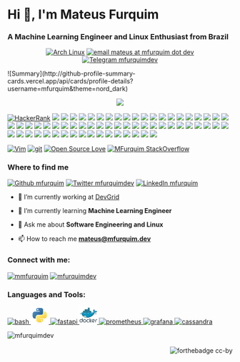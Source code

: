 <!-- <div align="left"> -->
<!--   <a href="https://app.daily.dev/mfurquimdev" target="_blank"> -->
<!--     <img -->
<!--       src="https://github.com/mfurquim/mfurquim/blob/master/devcard.svg" -->
<!--       width="256" -->
<!--       align="right" -->
<!--       alt="Mateus Furquim's Dev Card" -->
<!--     /> -->
<!--   </a> -->
<!-- </div> -->

<h1>Hi 👋, I'm Mateus Furquim</h1>
<h3>A Machine Learning Engineer and Linux Enthusiast from Brazil</h3>

<div align='center'>

[![Arch Linux](https://img.shields.io/badge/Arch%20Linux-1793D1?logo=arch-linux&logoColor=eceff4&style=flat-square)](https://img.shields.io/badge/Arch%20Linux-1793D1?logo=arch-linux&logoColor=eceff4&style=flat-square)
[![email mateus at mfurquim dot dev](https://img.shields.io/badge/Gmail-D14836?style=flat-square&logo=gmail&logoColor=eceff4)](mailto:mateus@mfurquim.dev)
[![Telegram mfurquimdev](https://img.shields.io/badge/Telegram-2CA5E0?logo=telegram&style=flat-square&logoColor=eceff4)](https://t.me/mfurquimdev)

</div>
![Summary](http://github-profile-summary-cards.vercel.app/api/cards/profile-details?username=mfurquim&theme=nord_dark)

<p align="center">
  <a href="https://skillicons.dev">
    <img src="https://skillicons.dev/icons?i=git,kubernetes,docker,c,vim" />
  </a>
</p>

[![HackerRank](https://img.shields.io/badge/-Hackerrank-2EC866?style=flat-square&logo=HackerRank&logoColor=eceff4)](https://www.hackerrank.com/mfurquim)
[![](https://img.shields.io/badge/Amazon_AWS-232F3E?style=flat-square&logo=amazon-aws&logoColor=eceff4)](https://img.shields.io/badge/Amazon_AWS-232F3E?style=flat-square&logo=amazon-aws&logoColor=eceff4)
[![](https://img.shields.io/badge/Amazon_AWS-FF9900?style=flat-square&logo=amazonaws&logoColor=eceff4)](https://img.shields.io/badge/Amazon_AWS-FF9900?style=flat-square&logo=amazonaws&logoColor=eceff4)
[![](https://img.shields.io/badge/Arch_Linux-1793D1?style=flat-square&logo=arch-linux&logoColor=eceff4)](https://img.shields.io/badge/Arch_Linux-1793D1?style=flat-square&logo=arch-linux&logoColor=eceff4)
[![](https://img.shields.io/badge/Brave-FF1B2D?style=flat-square&logo=Brave&logoColor=eceff4)](https://img.shields.io/badge/Brave-FF1B2D?style=flat-square&logo=Brave&logoColor=eceff4)
[![](https://img.shields.io/badge/C%2B%2B-00599C?style=flat-square&logo=c%2B%2B&logoColor=eceff4)](https://img.shields.io/badge/C%2B%2B-00599C?style=flat-square&logo=c%2B%2B&logoColor=eceff4)
[![](https://img.shields.io/badge/C-00599C?style=flat-square&logo=c&logoColor=eceff4)](https://img.shields.io/badge/C-00599C?style=flat-square&logo=c&logoColor=eceff4)
[![](https://img.shields.io/badge/CSS3-1572B6?style=flat-square&logo=css3&logoColor=eceff4)](https://img.shields.io/badge/CSS3-1572B6?style=flat-square&logo=css3&logoColor=eceff4)
[![](https://img.shields.io/badge/Cassandra-1287B1?style=flat-square&logo=apache%20cassandra&logoColor=eceff4)](https://img.shields.io/badge/Cassandra-1287B1?style=flat-square&logo=apache%20cassandra&logoColor=eceff4)
[![](https://img.shields.io/badge/Codecademy-FFF0E5?style=flat-square&logo=codecademy&logoColor=303347)](https://img.shields.io/badge/Codecademy-FFF0E5?style=flat-square&logo=codecademy&logoColor=303347)
[![](https://img.shields.io/badge/Codepen-000000?style=flat-square&logo=codepen&logoColor=eceff4)](https://img.shields.io/badge/Codepen-000000?style=flat-square&logo=codepen&logoColor=eceff4)
[![](https://img.shields.io/badge/Codewars-B1361E?style=flat-square&logo=Codewars&logoColor=eceff4)](https://img.shields.io/badge/Codewars-B1361E?style=flat-square&logo=Codewars&logoColor=eceff4)
[![](https://img.shields.io/badge/Coursera-0056D2?style=flat-square&logo=Coursera&logoColor=eceff4)](https://img.shields.io/badge/Coursera-0056D2?style=flat-square&logo=Coursera&logoColor=eceff4)
[![](https://img.shields.io/badge/Digital_Ocean-0080FF?style=flat-square&logo=DigitalOcean&logoColor=eceff4)](https://img.shields.io/badge/Digital_Ocean-0080FF?style=flat-square&logo=DigitalOcean&logoColor=eceff4)
[![](https://img.shields.io/badge/Flask-000000?style=flat-square&logo=flask&logoColor=eceff4)](https://img.shields.io/badge/Flask-000000?style=flat-square&logo=flask&logoColor=eceff4)
[![](https://img.shields.io/badge/GIT-E44C30?style=flat-square&logo=git&logoColor=eceff4)](https://img.shields.io/badge/GIT-E44C30?style=flat-square&logo=git&logoColor=eceff4)
[![](https://img.shields.io/badge/GNU%20Bash-4EAA25?style=flat-square&logo=GNU%20Bash&logoColor=eceff4)](https://img.shields.io/badge/GNU%20Bash-4EAA25?style=flat-square&logo=GNU%20Bash&logoColor=eceff4)
[![](https://img.shields.io/badge/GitLab-330F63?style=flat-square&logo=gitlab&logoColor=eceff4)](https://img.shields.io/badge/GitLab-330F63?style=flat-square&logo=gitlab&logoColor=eceff4)
[![](https://img.shields.io/badge/Go-00ADD8?style=flat-square&logo=go&logoColor=eceff4)](https://img.shields.io/badge/Go-00ADD8?style=flat-square&logo=go&logoColor=eceff4)
[![](https://img.shields.io/badge/Google%20Sheets-34A853?style=flat-square&logo=google-sheets&logoColor=eceff4)](https://img.shields.io/badge/Google%20Sheets-34A853?style=flat-square&logo=google-sheets&logoColor=eceff4)
[![](https://img.shields.io/badge/HTML5-E34F26?style=flat-square&logo=html5&logoColor=eceff4)](https://img.shields.io/badge/HTML5-E34F26?style=flat-square&logo=html5&logoColor=eceff4)
[![](https://img.shields.io/badge/Hashnode-2962FF?style=flat-square&logo=hashnode&logoColor=eceff4)](https://img.shields.io/badge/Hashnode-2962FF?style=flat-square&logo=hashnode&logoColor=eceff4)
[![](https://img.shields.io/badge/Heroku-430098?style=flat-square&logo=heroku&logoColor=eceff4)](https://img.shields.io/badge/Heroku-430098?style=flat-square&logo=heroku&logoColor=eceff4)
[![](https://img.shields.io/badge/InfluxDB-22ADF6?style=flat-square&logo=InfluxDB&logoColor=eceff4)](https://img.shields.io/badge/InfluxDB-22ADF6?style=flat-square&logo=InfluxDB&logoColor=eceff4)
[![](https://img.shields.io/badge/Inkscape-000000?style=flat-square&logo=Inkscape&logoColor=eceff4)](https://img.shields.io/badge/Inkscape-000000?style=flat-square&logo=Inkscape&logoColor=eceff4)
[![](https://img.shields.io/badge/Instagram-E4405F?style=flat-square&logo=instagram&logoColor=eceff4)](https://img.shields.io/badge/Instagram-E4405F?style=flat-square&logo=instagram&logoColor=eceff4)
[![](https://img.shields.io/badge/Itch.io-FA5C5C?style=flat-square&logo=itchdotio&logoColor=eceff4)](https://img.shields.io/badge/Itch.io-FA5C5C?style=flat-square&logo=itchdotio&logoColor=eceff4)
[![](https://img.shields.io/badge/Kaggle-20BEFF?style=flat-square&logo=Kaggle&logoColor=eceff4)](https://img.shields.io/badge/Kaggle-20BEFF?style=flat-square&logo=Kaggle&logoColor=eceff4)
[![](https://img.shields.io/badge/Khan%20Academy-14BF96?style=flat-square&logo=Khan%20Academy&logoColor=eceff4)](https://img.shields.io/badge/Khan%20Academy-14BF96?style=flat-square&logo=Khan%20Academy&logoColor=eceff4)
[![](https://img.shields.io/badge/Ko--fi-F16061?style=flat-square&logo=ko-fi&logoColor=eceff4)](https://img.shields.io/badge/Ko--fi-F16061?style=flat-square&logo=ko-fi&logoColor=eceff4)
[![](https://img.shields.io/badge/Liberapay-F6C915?style=flat-square&logo=liberapay&logoColor=black)](https://img.shields.io/badge/Liberapay-F6C915?style=flat-square&logo=liberapay&logoColor=black)
[![](https://img.shields.io/badge/MariaDB-003545?style=flat-square&logo=mariadb&logoColor=eceff4)](https://img.shields.io/badge/MariaDB-003545?style=flat-square&logo=mariadb&logoColor=eceff4)
[![](https://img.shields.io/badge/Markdown-000000?style=flat-square&logo=markdown&logoColor=eceff4)](https://img.shields.io/badge/Markdown-000000?style=flat-square&logo=markdown&logoColor=eceff4)
[![](https://img.shields.io/badge/Medium-12100E?style=flat-square&logo=medium&logoColor=eceff4)](https://img.shields.io/badge/Medium-12100E?style=flat-square&logo=medium&logoColor=eceff4)
[![](https://img.shields.io/badge/MySQL-00000F?style=flat-square&logo=mysql&logoColor=eceff4)](https://img.shields.io/badge/MySQL-00000F?style=flat-square&logo=mysql&logoColor=eceff4)
[![](https://img.shields.io/badge/MySQL-005C84?style=flat-square&logo=mysql&logoColor=eceff4)](https://img.shields.io/badge/MySQL-005C84?style=flat-square&logo=mysql&logoColor=eceff4)
[![](https://img.shields.io/badge/Notion-000000?style=flat-square&logo=notion&logoColor=eceff4)](https://img.shields.io/badge/Notion-000000?style=flat-square&logo=notion&logoColor=eceff4)
[![](https://img.shields.io/badge/Overleaf-47A141?style=flat-square&logo=Overleaf&logoColor=eceff4)](https://img.shields.io/badge/Overleaf-47A141?style=flat-square&logo=Overleaf&logoColor=eceff4)
[![](https://img.shields.io/badge/Patreon-F96854?style=flat-square&logo=patreon&logoColor=eceff4)](https://img.shields.io/badge/Patreon-F96854?style=flat-square&logo=patreon&logoColor=eceff4)
[![](https://img.shields.io/badge/Payoneer-D73F03?style=flat-square&logo=payoneer&logoColor=eceff4)](https://img.shields.io/badge/Payoneer-D73F03?style=flat-square&logo=payoneer&logoColor=eceff4)
[![](https://img.shields.io/badge/Pluralsight-F15B2A?style=flat-square&logo=Pluralsight&logoColor=eceff4)](https://img.shields.io/badge/Pluralsight-F15B2A?style=flat-square&logo=Pluralsight&logoColor=eceff4)
[![](https://img.shields.io/badge/PostgreSQL-316192?style=flat-square&logo=postgresql&logoColor=eceff4)](https://img.shields.io/badge/PostgreSQL-316192?style=flat-square&logo=postgresql&logoColor=eceff4)
[![](https://img.shields.io/badge/PostgreSQL-316192?style=flat-square&logo=postgresql&logoColor=eceff4)](https://img.shields.io/badge/PostgreSQL-316192?style=flat-square&logo=postgresql&logoColor=eceff4)
[![](https://img.shields.io/badge/Python-14354C?style=flat-square&logo=python&logoColor=eceff4)](https://img.shields.io/badge/Python-14354C?style=flat-square&logo=python&logoColor=eceff4)
[![](https://img.shields.io/badge/Python-3776AB?style=flat-square&logo=python&logoColor=eceff4)](https://img.shields.io/badge/Python-3776AB?style=flat-square&logo=python&logoColor=eceff4)
[![](https://img.shields.io/badge/R-276DC3?style=flat-square&logo=r&logoColor=eceff4)](https://img.shields.io/badge/R-276DC3?style=flat-square&logo=r&logoColor=eceff4)
[![](https://img.shields.io/badge/SQLite-07405E?style=flat-square&logo=sqlite&logoColor=eceff4)](https://img.shields.io/badge/SQLite-07405E?style=flat-square&logo=sqlite&logoColor=eceff4)
[![](https://img.shields.io/badge/Shell_Script-121011?style=flat-square&logo=gnu-bash&logoColor=eceff4)](https://img.shields.io/badge/Shell_Script-121011?style=flat-square&logo=gnu-bash&logoColor=eceff4)
[![](https://img.shields.io/badge/Spotify-1ED760?&style=flat-square&logo=spotify&logoColor=eceff4)](https://img.shields.io/badge/Spotify-1ED760?&style=flat-square&logo=spotify&logoColor=eceff4)
[![](https://img.shields.io/badge/Steam-000000?style=flat-square&logo=steam&logoColor=eceff4)](https://img.shields.io/badge/Steam-000000?style=flat-square&logo=steam&logoColor=eceff4)
[![](https://img.shields.io/badge/Stripe-626CD9?style=flat-square&logo=Stripe&logoColor=eceff4)](https://img.shields.io/badge/Stripe-626CD9?style=flat-square&logo=Stripe&logoColor=eceff4)
[![](https://img.shields.io/badge/Udacity-grey?style=flat-square&logo=udacity&logoColor=#5FCFEE)](https://img.shields.io/badge/Udacity-grey?style=flat-square&logo=udacity&logoColor=#5FCFEE)
[![](https://img.shields.io/badge/VIM-%2311AB00.svg?&style=flat-square&logo=vim&logoColor=eceff4)](https://img.shields.io/badge/VIM-%2311AB00.svg?&style=flat-square&logo=vim&logoColor=eceff4)
[![](https://img.shields.io/badge/alacritty-F46D01?style=flat-square&logo=alacritty&logoColor=eceff4)](https://img.shields.io/badge/alacritty-F46D01?style=flat-square&logo=alacritty&logoColor=eceff4)
[![](https://img.shields.io/badge/blender-%23F5792A.svg?style=flat-square&logo=blender&logoColor=eceff4)](https://img.shields.io/badge/blender-%23F5792A.svg?style=flat-square&logo=blender&logoColor=eceff4)
[![](https://img.shields.io/badge/coding%20ninjas-DD6620?style=flat-square&logo=codingninjas&logoColor=eceff4)](https://img.shields.io/badge/coding%20ninjas-DD6620?style=flat-square&logo=codingninjas&logoColor=eceff4)
[![](https://img.shields.io/badge/dev.to-0A0A0A?style=flat-square&logo=devdotto&logoColor=eceff4)](https://img.shields.io/badge/dev.to-0A0A0A?style=flat-square&logo=devdotto&logoColor=eceff4)
[![](https://img.shields.io/badge/freecodecamp-27273D?style=flat-square&logo=freecodecamp&logoColor=eceff4)](https://img.shields.io/badge/freecodecamp-27273D?style=flat-square&logo=freecodecamp&logoColor=eceff4)
[![](https://img.shields.io/badge/gimp-5C5543?style=flat-square&logo=gimp&logoColor=eceff4)](https://img.shields.io/badge/gimp-5C5543?style=flat-square&logo=gimp&logoColor=eceff4)
[![](https://img.shields.io/badge/picpay-21C25E?style=flat-square&logo=picpay&logoColor=eceff4)](https://img.shields.io/badge/picpay-21C25E?style=flat-square&logo=picpay&logoColor=eceff4)
[![](https://img.shields.io/badge/rabbitmq-%23FF6600.svg?&style=flat-square&logo=rabbitmq&logoColor=eceff4)](https://img.shields.io/badge/rabbitmq-%23FF6600.svg?&style=flat-square&logo=rabbitmq&logoColor=eceff4)
[![](https://img.shields.io/badge/redis-%23DD0031.svg?&style=flat-square&logo=redis&logoColor=eceff4)](https://img.shields.io/badge/redis-%23DD0031.svg?&style=flat-square&logo=redis&logoColor=eceff4)
[![](https://img.shields.io/badge/skill%20share-002333?style=flat-square&logo=skillshare&logoColor=eceff4)](https://img.shields.io/badge/skill%20share-002333?style=flat-square&logo=skillshare&logoColor=eceff4)



[![Vim](https://img.shields.io/badge/--019733?logo=vim)](https://www.vim.org/)
[![git](https://img.shields.io/badge/--F05032?logo=git&logoColor=eceff4)](http://git-scm.com/)
[![Open Source Love](https://badges.frapsoft.com/os/v2/open-source.svg?v=103)](https://github.com/ellerbrock/open-source-badges/)
[![MFurquim StackOverflow](https://stackoverflow-badge.herokuapp.com/api/StackOverflowBadge/3832827)](https://stackoverflow.com/users/3832827/mfurquim)



<h3>Where to find me</h3>

[![Github mfurquim](https://img.shields.io/badge/-@mfurquim-100000?style=for-the-badge&logo=github&logoColor=eceff4)](https://github.com/mfurquim)
[![Twitter mfurquimdev](https://img.shields.io/badge/-@mfurquimdev-1DA1F2?style=for-the-badge&logo=twitter&logoColor=eceff4&link=https://twitter.com/mfurquimdev)](https://twitter.com/mfurquimdev)
[![LinkedIn mfurquim](https://img.shields.io/badge/-in/mmfurquim-0077B5?style=for-the-badge&logo=linkedin&logoColor=eceff4)](https://www.linkedin.com/in/mmfurquim/)
<!-- [![Telegram mfurquimdev](https://img.shields.io/badge/-t.me/mfurquimdev-2CA5E0?logo=telegram&style=for-the-badge&logoColor=eceff4)](https://t.me/mfurquimdev) -->



- 🔭 I’m currently working at [DevGrid](https://devgrid.co.uk/)

- 🌱 I’m currently learning **Machine Learning Engineer**

- 💬 Ask me about **Software Engineering and Linux**

- 📫 How to reach me **mateus@mfurquim.dev**





<h3 align="left">Connect with me:</h3>
<p align="left">

  <a href="https://linkedin.com/in/mmfurquim" target="blank"><img align="center" src="https://raw.githubusercontent.com/rahuldkjain/github-profile-readme-generator/master/src/images/icons/Social/linked-in-alt.svg" alt="mmfurquim" height="30" width="40" /></a>
  <a href="https://instagram.com/mfurquimdev" target="blank"><img align="center" src="https://raw.githubusercontent.com/rahuldkjain/github-profile-readme-generator/master/src/images/icons/Social/instagram.svg" alt="mfurquimdev" height="30" width="40" /></a>

<!--   <a href="https://codepen.io/mfurquim" target="blank"><img align="center" src="https://raw.githubusercontent.com/rahuldkjain/github-profile-readme-generator/master/src/images/icons/Social/codepen.svg" alt="mfurquim" height="30" width="40" /></a>

  <a href="https://dev.to/mfurquim" target="blank"><img align="center" src="https://raw.githubusercontent.com/rahuldkjain/github-profile-readme-generator/master/src/images/icons/Social/devto.svg" alt="mfurquim" height="30" width="40" /></a>

  <a href="https://twitter.com/mfurquimdev" target="blank"><img align="center" src="https://raw.githubusercontent.com/rahuldkjain/github-profile-readme-generator/master/src/images/icons/Social/twitter.svg" alt="mfurquimdev" height="30" width="40" /></a>

  <a href="https://stackoverflow.com/users/3832827" target="blank"><img align="center" src="https://raw.githubusercontent.com/rahuldkjain/github-profile-readme-generator/master/src/images/icons/Social/stack-overflow.svg" alt="3832827" height="30" width="40" /></a>

  <a href="https://kaggle.com/mfurquim" target="blank"><img align="center" src="https://raw.githubusercontent.com/rahuldkjain/github-profile-readme-generator/master/src/images/icons/Social/kaggle.svg" alt="mfurquim" height="30" width="40" /></a>

  <a href="https://hashnode.com/@mfurquimdev" target="blank"><img align="center" src="https://raw.githubusercontent.com/rahuldkjain/github-profile-readme-generator/master/src/images/icons/Social/hashnode.svg" alt="@mfurquimdev" height="30" width="40" /></a>

  <a href="https://medium.com/@mfurquimdev" target="blank"><img align="center" src="https://raw.githubusercontent.com/rahuldkjain/github-profile-readme-generator/master/src/images/icons/Social/medium.svg" alt="@mfurquimdev" height="30" width="40" /></a>

  <a href="https://www.hackerrank.com/mfurquim" target="blank"><img align="center" src="https://raw.githubusercontent.com/rahuldkjain/github-profile-readme-generator/master/src/images/icons/Social/hackerrank.svg" alt="mfurquim" height="30" width="40" /></a>

  <a href="https://codeforces.com/profile/mfurquim" target="blank"><img align="center" src="https://raw.githubusercontent.com/rahuldkjain/github-profile-readme-generator/master/src/images/icons/Social/codeforces.svg" alt="mfurquim" height="30" width="40" /></a>
 -->
</p>

<h3 align="left">Languages and Tools:</h3>
<p align="left">



  <a href="https://www.gnu.org/software/bash/" target="_blank" rel="noreferrer">
    <img src="https://www.vectorlogo.zone/logos/gnu_bash/gnu_bash-icon.svg" alt="bash" width="40" height="40"/>
  </a>

  <a href="https://www.python.org" target="_blank" rel="noreferrer">
    <img src="https://raw.githubusercontent.com/devicons/devicon/master/icons/python/python-original.svg" alt="python" width="40" height="40"/>
  </a>

  <a href="https://fastapi.tiangolo.com/" target="_blank" rel="noreferrer">
    <img src="https://seeklogo.com/images/F/fastapi-logo-541BAA112F-seeklogo.com.png" alt="fastapi" width="40" height="40"/>
  </a>




  <a href="https://www.docker.com/" target="_blank" rel="noreferrer">
    <img src="https://raw.githubusercontent.com/devicons/devicon/master/icons/docker/docker-original-wordmark.svg" alt="docker" width="40" height="40"/>
  </a>

  <a href="https://prometheus.io/" target="_blank" rel="noreferrer">
    <img src="https://upload.wikimedia.org/wikipedia/commons/3/38/Prometheus_software_logo.svg" alt="prometheus" width="40" height="40"/>
  </a>

  <a href="https://grafana.com" target="_blank" rel="noreferrer">
    <img src="https://www.vectorlogo.zone/logos/grafana/grafana-icon.svg" alt="grafana" width="40" height="40"/>
  </a>



  <a href="https://cassandra.apache.org/" target="_blank" rel="noreferrer">
    <img src="https://www.vectorlogo.zone/logos/apache_cassandra/apache_cassandra-icon.svg" alt="cassandra" width="40" height="40"/>
  </a>


<!--   <a href="https://www.cprogramming.com/" target="_blank" rel="noreferrer">
    <img src="https://raw.githubusercontent.com/devicons/devicon/master/icons/c/c-original.svg" alt="c" width="40" height="40"/>
  </a>

  <a href="https://www.w3schools.com/cpp/" target="_blank" rel="noreferrer">
    <img src="https://raw.githubusercontent.com/devicons/devicon/master/icons/cplusplus/cplusplus-original.svg" alt="cplusplus" width="40" height="40"/>
  </a>

  <a href="https://pandas.pydata.org/" target="_blank" rel="noreferrer">
    <img src="https://raw.githubusercontent.com/devicons/devicon/2ae2a900d2f041da66e950e4d48052658d850630/icons/pandas/pandas-original.svg" alt="pandas" width="40" height="40"/>
  </a>


  <a href="https://aws.amazon.com" target="_blank" rel="noreferrer">
    <img src="https://raw.githubusercontent.com/devicons/devicon/master/icons/amazonwebservices/amazonwebservices-original-wordmark.svg" alt="aws" width="40" height="40"/>
  </a>




  <a href="https://flask.palletsprojects.com/" target="_blank" rel="noreferrer">
    <img src="https://www.vectorlogo.zone/logos/pocoo_flask/pocoo_flask-icon.svg" alt="flask" width="40" height="40"/>
  </a>

  <a href="https://git-scm.com/" target="_blank" rel="noreferrer">
    <img src="https://www.vectorlogo.zone/logos/git-scm/git-scm-icon.svg" alt="git" width="40" height="40"/>
  </a>

  <a href="https://golang.org" target="_blank" rel="noreferrer">
    <img src="https://raw.githubusercontent.com/devicons/devicon/master/icons/go/go-original.svg" alt="go" width="40" height="40"/>
  </a>



  <a href="https://heroku.com" target="_blank" rel="noreferrer">
    <img src="https://www.vectorlogo.zone/logos/heroku/heroku-icon.svg" alt="heroku" width="40" height="40"/>
  </a>

  <a href="https://www.jenkins.io" target="_blank" rel="noreferrer">
    <img src="https://www.vectorlogo.zone/logos/jenkins/jenkins-icon.svg" alt="jenkins" width="40" height="40"/>
  </a>

  <a href="https://kubernetes.io" target="_blank" rel="noreferrer">
    <img src="https://www.vectorlogo.zone/logos/kubernetes/kubernetes-icon.svg" alt="kubernetes" width="40" height="40"/>
  </a>

  <a href="https://www.linux.org/" target="_blank" rel="noreferrer">
    <img src="https://raw.githubusercontent.com/devicons/devicon/master/icons/linux/linux-original.svg" alt="linux" width="40" height="40"/>
  </a>

  <a href="https://www.mysql.com/" target="_blank" rel="noreferrer">
    <img src="https://raw.githubusercontent.com/devicons/devicon/master/icons/mysql/mysql-original-wordmark.svg" alt="mysql" width="40" height="40"/>
  </a>


  <a href="https://www.postgresql.org" target="_blank" rel="noreferrer">
    <img src="https://raw.githubusercontent.com/devicons/devicon/master/icons/postgresql/postgresql-original-wordmark.svg" alt="postgresql" width="40" height="40"/>
  </a>

  <a href="https://postman.com" target="_blank" rel="noreferrer">
    <img src="https://www.vectorlogo.zone/logos/getpostman/getpostman-icon.svg" alt="postman" width="40" height="40"/>
  </a>


  <a href="https://pytorch.org/" target="_blank" rel="noreferrer">
    <img src="https://www.vectorlogo.zone/logos/pytorch/pytorch-icon.svg" alt="pytorch" width="40" height="40"/>
  </a>

  <a href="https://redis.io" target="_blank" rel="noreferrer">
    <img src="https://raw.githubusercontent.com/devicons/devicon/master/icons/redis/redis-original-wordmark.svg" alt="redis" width="40" height="40"/>
  </a>

  <a href="https://scikit-learn.org/" target="_blank" rel="noreferrer">
    <img src="https://upload.wikimedia.org/wikipedia/commons/0/05/Scikit_learn_logo_small.svg" alt="scikit_learn" width="40" height="40"/>
  </a>

  <a href="https://seaborn.pydata.org/" target="_blank" rel="noreferrer">
    <img src="https://seaborn.pydata.org/_images/logo-mark-lightbg.svg" alt="seaborn" width="40" height="40"/>
  </a>

  <a href="https://unity.com/" target="_blank" rel="noreferrer">
    <img src="https://www.vectorlogo.zone/logos/unity3d/unity3d-icon.svg" alt="unity" width="40" height="40"/>
  </a>

  <a href="https://www.vagrantup.com/" target="_blank" rel="noreferrer">
    <img src="https://www.vectorlogo.zone/logos/vagrantup/vagrantup-icon.svg" alt="vagrant" width="40" height="40"/>
  </a>
 -->
</p>

<p><a href="https://ko-fi.com/mfurquimdev"> <img align="left" src="https://cdn.ko-fi.com/cdn/kofi5.png?v=3" height="50" width="210" alt="mfurquimdev" /></a></p><br><br>
<!--
<p><img align="left" src="https://github-readme-stats.vercel.app/api/top-langs?username=mfurquim&show_icons=true&locale=en&layout=compact" alt="mfurquim" /></p>

<p>&nbsp;<img align="center" src="https://github-readme-stats.vercel.app/api?username=mfurquim&show_icons=true&locale=en" alt="mfurquim" /></p>

<p><img align="center" src="https://github-readme-streak-stats.herokuapp.com/?user=mfurquim&" alt="mfurquim" /></p> -->


<div align="left">

  <a href="https://creativecommons.org/licenses/by/4.0" target="_blank">
    <img
      src="http://ForTheBadge.com/images/badges/cc-by.svg"
      align="right"
      alt="forthebadge cc-by"
    />
  </a>
</div>

